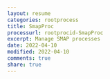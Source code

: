 ```yaml
---
layout: resume
categories: rootprocess
title: SmapProc
processurl: rootprocid-SmapProc
excerpt: Manage SMAP processes
date: 2022-04-10
modified: 2022-04-10
comments: true
share: true
---
```



